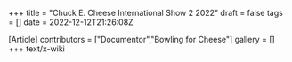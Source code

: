 +++
title = "Chuck E. Cheese International Show 2 2022"
draft = false
tags = []
date = 2022-12-12T21:26:08Z

[Article]
contributors = ["Documentor","Bowling for Cheese"]
gallery = []
+++
text/x-wiki